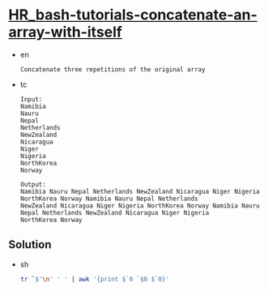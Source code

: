 # [HR_bash-tutorials-concatenate-an-array-with-itself](https://www.hackerrank.com/challenges/bash-tutorials-concatenate-an-array-with-itself)

* en

  ```en
  Concatenate three repetitions of the original array
  ```

* tc

  ```tc
  Input:
  Namibia
  Nauru
  Nepal
  Netherlands
  NewZealand
  Nicaragua
  Niger
  Nigeria
  NorthKorea
  Norway

  Output:
  Namibia Nauru Nepal Netherlands NewZealand Nicaragua Niger Nigeria NorthKorea Norway Namibia Nauru Nepal Netherlands
  NewZealand Nicaragua Niger Nigeria NorthKorea Norway Namibia Nauru Nepal Netherlands NewZealand Nicaragua Niger Nigeria
  NorthKorea Norway
  ```

## Solution

* sh

  ```sh
  tr `$'\n' ' ' | awk '{print $`0 `$0 $`0}'
  ```
